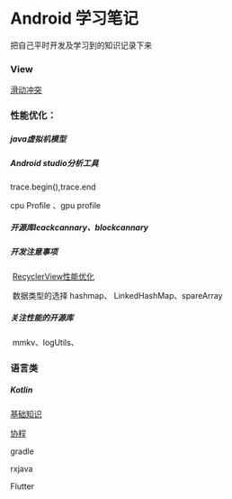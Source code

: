 # Android  学习笔记

  把自己平时开发及学习到的知识记录下来



### View

[滑动冲突](docs/view/touch_conflict.md)

### 性能优化：

##### java虚拟机模型

##### Android studio分析工具

   trace.begin(),trace.end   

   cpu Profile 、gpu profile

##### 开源库leackcannary、blockcannary

##### 开发注意事项

​	[RecyclerView性能优化](docs/view/RecyclerView.md)

​    数据类型的选择   hashmap、 LinkedHashMap、spareArray

##### 关注性能的开源库

​	mmkv、logUtils、



### 语言类

##### Kotlin

[基础知识](docs/kotlin/kotlinbase.md)

[协程](docs/kotlin/coroutine.md)

gradle

rxjava

Flutter





